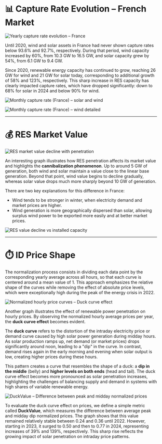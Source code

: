# 📊 Capture Rate Evolution – French Market

![Yearly capture rate evolution – France](image.png)

Until 2020, wind and solar assets in France had never shown capture rates below 93.6% and 92.7%, respectively. During that period, wind capacity increased by 60%, from 10.3 GW to 16.5 GW, and solar capacity grew by 54%, from 6.1 GW to 9.4 GW.

Since 2020, renewable energy capacity has continued to grow, reaching 26 GW for wind and 21 GW for solar today, corresponding to additional growth of 58% and 123%, respectively. This sharp increase in RES capacity has clearly impacted capture rates, which have dropped significantly: down to 68% for solar in 2024 and below 90% for wind.

![Monthly capture rate (France) – solar and wind](MonthlyCR.png)

![Monthly capture rate (France) – wind detailed](MonthlyCR2.png)

---

# 💰 RES Market Value

![RES market value decline with penetration](RESMV.png)

An interesting graph illustrates how RES penetration affects its market value and highlights the **cannibalization phenomenon**. Up to around 5 GW of generation, both wind and solar maintain a value close to the linear base generation. Beyond that point, wind value begins to decline gradually, whereas solar value drops much more sharply beyond 10 GW of generation.

There are two key explanations for this difference in France:

- Wind tends to be stronger in winter, when electricity demand and market prices are higher.
- Wind generation is more geographically dispersed than solar, allowing surplus wind power to be exported more easily and at better market prices.

![RES value decline vs installed capacity](RES%20VM2.png)

---

# ⏱️ ID Price Shape

The normalization process consists in dividing each data point by the corresponding yearly average across all hours, so that each curve is centered around a mean value of 1. This approach emphasizes the relative shape of the curves while removing the effect of absolute price levels, which were exceptionally high during the peak of the energy crisis in 2022.

![Normalized hourly price curves – Duck curve effect](Duck%20Curve.png)

Another graph illustrates the effect of renewable power penetration on hourly prices. By observing the normalized hourly average prices per year, the **duck curve effect** becomes evident. 

The **duck curve** refers to the distortion of the intraday electricity price or demand curve caused by high solar power generation during midday hours. As solar production ramps up, net demand (or market prices) drops significantly around noon, leading to a "dip" in the curve. In contrast, demand rises again in the early morning and evening when solar output is low, creating higher prices during these hours.

This pattern creates a curve that resembles the shape of a duck: a **dip in the middle** (belly) and **higher levels on both ends** (head and tail). The duck curve effect becomes more pronounced as solar penetration increases, highlighting the challenges of balancing supply and demand in systems with high shares of variable renewable energy.

![DuckValue – Difference between peak and midday normalized prices](DuckValue.png)

To evaluate the duck curve effect on prices, we define a simple metric called **DuckValue**, which measures the difference between average peak and midday dip normalized prices. The graph shows that this value remained relatively stable between 0.24 and 0.36 until 2022. However, starting in 2023, it surged to 0.50 and then to 0.77 in 2024, representing increases of 39% and 139%, respectively. This sharp rise reflects the growing impact of solar penetration on intraday price patterns.
